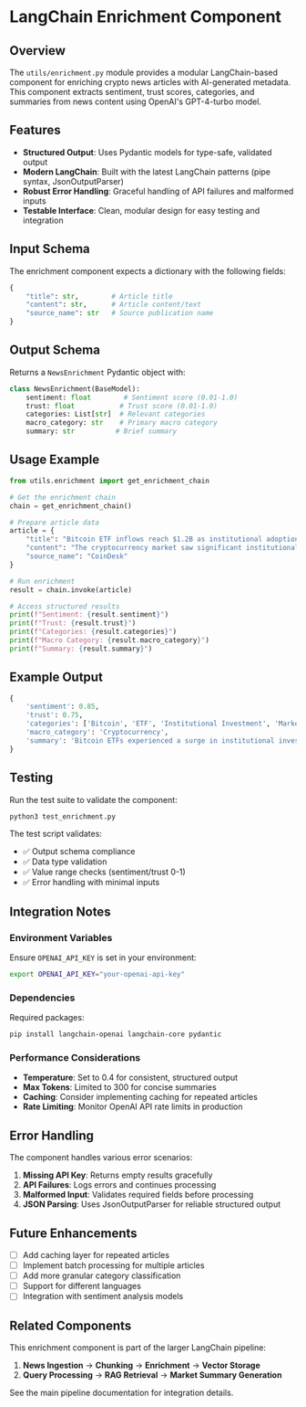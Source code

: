 # LangChain Enrichment Component

## Overview

The `utils/enrichment.py` module provides a modular LangChain-based component for enriching crypto news articles with AI-generated metadata. This component extracts sentiment, trust scores, categories, and summaries from news content using OpenAI's GPT-4-turbo model.

## Features

- **Structured Output**: Uses Pydantic models for type-safe, validated output
- **Modern LangChain**: Built with the latest LangChain patterns (pipe syntax, JsonOutputParser)
- **Robust Error Handling**: Graceful handling of API failures and malformed inputs
- **Testable Interface**: Clean, modular design for easy testing and integration

## Input Schema

The enrichment component expects a dictionary with the following fields:

```python
{
    "title": str,        # Article title
    "content": str,      # Article content/text
    "source_name": str   # Source publication name
}
```

## Output Schema

Returns a `NewsEnrichment` Pydantic object with:

```python
class NewsEnrichment(BaseModel):
    sentiment: float        # Sentiment score (0.01-1.0)
    trust: float           # Trust score (0.01-1.0)
    categories: List[str]  # Relevant categories
    macro_category: str    # Primary macro category
    summary: str          # Brief summary
```

## Usage Example

```python
from utils.enrichment import get_enrichment_chain

# Get the enrichment chain
chain = get_enrichment_chain()

# Prepare article data
article = {
    "title": "Bitcoin ETF inflows reach $1.2B as institutional adoption accelerates",
    "content": "The cryptocurrency market saw significant institutional inflows...",
    "source_name": "CoinDesk"
}

# Run enrichment
result = chain.invoke(article)

# Access structured results
print(f"Sentiment: {result.sentiment}")
print(f"Trust: {result.trust}")
print(f"Categories: {result.categories}")
print(f"Macro Category: {result.macro_category}")
print(f"Summary: {result.summary}")
```

## Example Output

```python
{
    'sentiment': 0.85,
    'trust': 0.75,
    'categories': ['Bitcoin', 'ETF', 'Institutional Investment', 'Market Trends'],
    'macro_category': 'Cryptocurrency',
    'summary': 'Bitcoin ETFs experienced a surge in institutional investments...'
}
```

## Testing

Run the test suite to validate the component:

```bash
python3 test_enrichment.py
```

The test script validates:
- ✅ Output schema compliance
- ✅ Data type validation
- ✅ Value range checks (sentiment/trust 0-1)
- ✅ Error handling with minimal inputs

## Integration Notes

### Environment Variables

Ensure `OPENAI_API_KEY` is set in your environment:

```bash
export OPENAI_API_KEY="your-openai-api-key"
```

### Dependencies

Required packages:
```bash
pip install langchain-openai langchain-core pydantic
```

### Performance Considerations

- **Temperature**: Set to 0.4 for consistent, structured output
- **Max Tokens**: Limited to 300 for concise summaries
- **Caching**: Consider implementing caching for repeated articles
- **Rate Limiting**: Monitor OpenAI API rate limits in production

## Error Handling

The component handles various error scenarios:

1. **Missing API Key**: Returns empty results gracefully
2. **API Failures**: Logs errors and continues processing
3. **Malformed Input**: Validates required fields before processing
4. **JSON Parsing**: Uses JsonOutputParser for reliable structured output

## Future Enhancements

- [ ] Add caching layer for repeated articles
- [ ] Implement batch processing for multiple articles
- [ ] Add more granular category classification
- [ ] Support for different languages
- [ ] Integration with sentiment analysis models

## Related Components

This enrichment component is part of the larger LangChain pipeline:

1. **News Ingestion** → **Chunking** → **Enrichment** → **Vector Storage**
2. **Query Processing** → **RAG Retrieval** → **Market Summary Generation**

See the main pipeline documentation for integration details. 
